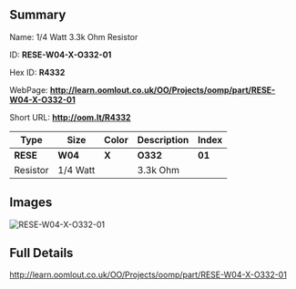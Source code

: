 

## Summary
 
Name: 1/4 Watt 3.3k Ohm Resistor

ID: __RESE-W04-X-O332-01__

Hex ID: __R4332__

WebPage: __http://learn.oomlout.co.uk/OO/Projects/oomp/part/RESE-W04-X-O332-01__

Short URL: __http://oom.lt/R4332__


| Type   | Size   | Color   | Description   | Index   |    
| ----- | ------   | ------   | -----   | ----   |    
| __RESE__   					| __W04__   					| __X__    						| __O332__    					| __01__ |    
| Resistor		| 1/4 Watt	| 		| 3.3k Ohm	| 	|

## Images
![RESE-W04-X-O332-01](http://oomlout.com/oomp-gen/parts/RESE-W04-X-O332-01/RESE-W04-X-O332-01_420.jpg)

## Full Details

 http://learn.oomlout.co.uk/OO/Projects/oomp/part/RESE-W04-X-O332-01

